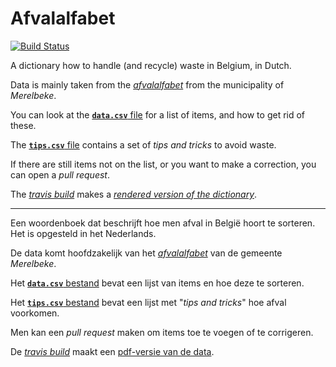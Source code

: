 # Afvalalfabet

[![Build Status](https://travis-ci.com/hapytex/afvalalfabet.svg?branch=master)](https://travis-ci.com/hapytex/afvalalfabet)

A dictionary how to handle (and recycle) waste in Belgium, in Dutch.

Data is mainly taken from the [*afvalalfabet*](https://www.merelbeke.be/sites/default/files/bijlage/Afvalalfabet.pdf) from the municipality of *Merelbeke*.

You can look at the [**`data.csv`** file](data/data.csv) for a list of
items, and how to get rid of these.

The [**`tips.csv`** file](data/tips.csv) contains a set of *tips and tricks* to avoid
waste.

If there are still items not on the list, or you want to make a correction, you
can open a *pull request*.

The [*travis build*](travis-ci.com/github/hapytex/afvalalfabet) makes a [*rendered version of the dictionary*](https://hapytex.github.io/afvalalfabet/afvalalfabet.pdf).

---

Een woordenboek dat beschrijft hoe men afval in België hoort te sorteren. Het is
opgesteld in het Nederlands.

De data komt hoofdzakelijk van het [*afvalalfabet*](https://www.merelbeke.be/sites/default/files/bijlage/Afvalalfabet.pdf) van de gemeente *Merelbeke*.

Het [**`data.csv`** bestand](data/data.csv) bevat een lijst van items en hoe
deze te sorteren.

Het [**`tips.csv`** bestand](data/tips.csv) bevat een lijst met "*tips and
tricks*" hoe afval voorkomen.

Men kan een *pull request* maken om items toe te voegen of te corrigeren.

De [*travis build*](travis-ci.com/github/hapytex/afvalalfabet) maakt een
[pdf-versie van de data](https://hapytex.github.io/afvalalfabet/afvalalfabet.pdf).
